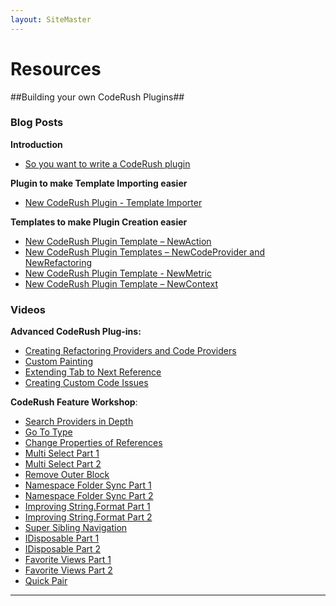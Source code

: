```yaml
---
layout: SiteMaster
---
```


# Resources #

##Building your own CodeRush Plugins##


### Blog Posts ###

**Introduction**

  * [So you want to write a CodeRush plugin](https://community.devexpress.com/blogs/rorybecker/archive/2014/02/18/so-you-want-to-write-a-coderush-plugin.aspx)

**Plugin to make Template Importing easier** 

  * [New CodeRush Plugin - Template Importer](https://community.devexpress.com/blogs/rorybecker/archive/2014/03/03/new-coderush-plugin-template-importer.aspx)

**Templates to make Plugin Creation easier**

  * [New CodeRush Plugin Template – NewAction](https://community.devexpress.com/blogs/rorybecker/archive/2014/02/27/new-coderush-plugin-template-newaction.aspx)
  * [New CodeRush Plugin Templates – NewCodeProvider and NewRefactoring](https://community.devexpress.com/blogs/rorybecker/archive/2014/03/04/new-coderush-plugin-templates-newcodeprovider-and-newrefactoring.aspx)
  * [New CodeRush Plugin Template - NewMetric](https://community.devexpress.com/blogs/rorybecker/archive/2014/03/17/new-coderush-plugin-template-newmetric.aspx)
  * [New CodeRush Plugin Template – NewContext](https://community.devexpress.com/blogs/rorybecker/archive/2014/04/24/new-coderush-plugin-template-newcontext.aspx)

### Videos ###

**Advanced CodeRush Plug-ins:** 

  * [Creating Refactoring Providers and Code Providers](https://www.youtube.com/watch?v=4Ia0ZcfuUNA)
  * [Custom Painting](https://www.youtube.com/watch?v=fC1Gi0goV6c)
  * [Extending Tab to Next Reference](https://www.youtube.com/watch?v=6fHwa4_nglw)
  * [Creating Custom Code Issues](https://www.youtube.com/watch?v=tVwbkDH-feg)

**CodeRush Feature Workshop**: 

  * [Search Providers in Depth](https://www.youtube.com/watch?v=5gARUMCdnJM)
  * [Go To Type](https://www.youtube.com/watch?v=lVVeBsi_5pQ)
  * [Change Properties of References](https://www.youtube.com/watch?v=CyCA5kwvxi0)
  * [Multi Select Part 1](https://www.youtube.com/watch?v=MaHb40wyRAs)
  * [Multi Select Part 2](https://www.youtube.com/watch?v=ShmEFJM8hN0)
  * [Remove Outer Block](https://www.youtube.com/watch?v=exJXrK1x1yw)
  * [Namespace Folder Sync Part 1](https://www.youtube.com/watch?v=gCwegrbWk6s)
  * [Namespace Folder Sync Part 2](https://www.youtube.com/watch?v=sNR8RYL4EyQ)
  * [Improving String.Format Part 1](https://www.youtube.com/watch?v=iIiytvG2zu8)
  * [Improving String.Format Part 2](https://www.youtube.com/watch?v=MOwvcoCglFQ)
  * [Super Sibling Navigation](https://www.youtube.com/watch?v=OgcsZdyo4zI)
  * [IDisposable Part 1](https://www.youtube.com/watch?v=nwI3v_FSaRA)
  * [IDisposable Part 2](https://www.youtube.com/watch?v=gkR2HGrpO2k)
  * [Favorite Views Part 1](https://www.youtube.com/watch?v=sXD5Rb30sTY)
  * [Favorite Views Part 2](https://www.youtube.com/watch?v=-HhBi6yaI64)
  * [Quick Pair](https://www.youtube.com/watch?v=hxRZMgOF_qc)
****